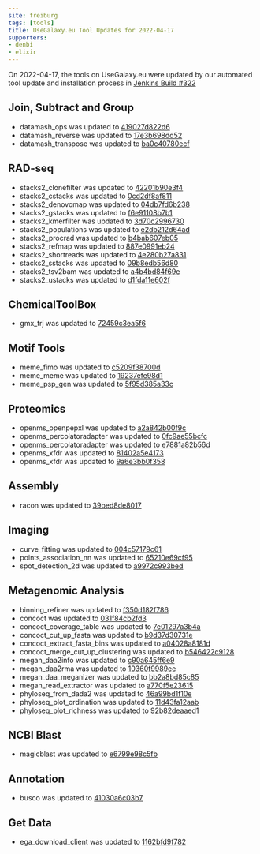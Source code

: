 ```yaml
---
site: freiburg
tags: [tools]
title: UseGalaxy.eu Tool Updates for 2022-04-17
supporters:
- denbi
- elixir
---
```


On 2022-04-17, the tools on UseGalaxy.eu were updated by our automated tool update and installation process in [Jenkins Build #322](https://build.galaxyproject.eu/job/usegalaxy-eu/job/install-tools/#322/)


## Join, Subtract and Group

- datamash_ops was updated to [419027d822d6](https://toolshed.g2.bx.psu.edu/view/iuc/datamash_ops/419027d822d6)
- datamash_reverse was updated to [17e3b698dd52](https://toolshed.g2.bx.psu.edu/view/iuc/datamash_reverse/17e3b698dd52)
- datamash_transpose was updated to [ba0c40780ecf](https://toolshed.g2.bx.psu.edu/view/iuc/datamash_transpose/ba0c40780ecf)

## RAD-seq

- stacks2_clonefilter was updated to [42201b90e3f4](https://toolshed.g2.bx.psu.edu/view/iuc/stacks2_clonefilter/42201b90e3f4)
- stacks2_cstacks was updated to [0cd2df8af811](https://toolshed.g2.bx.psu.edu/view/iuc/stacks2_cstacks/0cd2df8af811)
- stacks2_denovomap was updated to [04db7fd6b238](https://toolshed.g2.bx.psu.edu/view/iuc/stacks2_denovomap/04db7fd6b238)
- stacks2_gstacks was updated to [f6e91108b7b1](https://toolshed.g2.bx.psu.edu/view/iuc/stacks2_gstacks/f6e91108b7b1)
- stacks2_kmerfilter was updated to [3d70c2996730](https://toolshed.g2.bx.psu.edu/view/iuc/stacks2_kmerfilter/3d70c2996730)
- stacks2_populations was updated to [e2db212d64ad](https://toolshed.g2.bx.psu.edu/view/iuc/stacks2_populations/e2db212d64ad)
- stacks2_procrad was updated to [b4bab607eb05](https://toolshed.g2.bx.psu.edu/view/iuc/stacks2_procrad/b4bab607eb05)
- stacks2_refmap was updated to [887e0991eb24](https://toolshed.g2.bx.psu.edu/view/iuc/stacks2_refmap/887e0991eb24)
- stacks2_shortreads was updated to [4e280b27a831](https://toolshed.g2.bx.psu.edu/view/iuc/stacks2_shortreads/4e280b27a831)
- stacks2_sstacks was updated to [09b8edb56d80](https://toolshed.g2.bx.psu.edu/view/iuc/stacks2_sstacks/09b8edb56d80)
- stacks2_tsv2bam was updated to [a4b4bd84f69e](https://toolshed.g2.bx.psu.edu/view/iuc/stacks2_tsv2bam/a4b4bd84f69e)
- stacks2_ustacks was updated to [d1fda11e602f](https://toolshed.g2.bx.psu.edu/view/iuc/stacks2_ustacks/d1fda11e602f)

## ChemicalToolBox

- gmx_trj was updated to [72459c3ea5f6](https://toolshed.g2.bx.psu.edu/view/chemteam/gmx_trj/72459c3ea5f6)

## Motif Tools

- meme_fimo was updated to [c5209f38700d](https://toolshed.g2.bx.psu.edu/view/iuc/meme_fimo/c5209f38700d)
- meme_meme was updated to [19237efe98d1](https://toolshed.g2.bx.psu.edu/view/iuc/meme_meme/19237efe98d1)
- meme_psp_gen was updated to [5f95d385a33c](https://toolshed.g2.bx.psu.edu/view/iuc/meme_psp_gen/5f95d385a33c)

## Proteomics

- openms_openpepxl was updated to [a2a842b00f9c](https://toolshed.g2.bx.psu.edu/view/galaxyp/openms_openpepxl/a2a842b00f9c)
- openms_percolatoradapter was updated to [0fc9ae55bcfc](https://toolshed.g2.bx.psu.edu/view/galaxyp/openms_percolatoradapter/0fc9ae55bcfc)
- openms_percolatoradapter was updated to [e7881a82b56d](https://toolshed.g2.bx.psu.edu/view/galaxyp/openms_percolatoradapter/e7881a82b56d)
- openms_xfdr was updated to [81402a5e4173](https://toolshed.g2.bx.psu.edu/view/galaxyp/openms_xfdr/81402a5e4173)
- openms_xfdr was updated to [9a6e3bb0f358](https://toolshed.g2.bx.psu.edu/view/galaxyp/openms_xfdr/9a6e3bb0f358)

## Assembly

- racon was updated to [39bed8de8017](https://toolshed.g2.bx.psu.edu/view/bgruening/racon/39bed8de8017)

## Imaging

- curve_fitting was updated to [004c57179c61](https://toolshed.g2.bx.psu.edu/view/imgteam/curve_fitting/004c57179c61)
- points_association_nn was updated to [65210e69cf95](https://toolshed.g2.bx.psu.edu/view/imgteam/points_association_nn/65210e69cf95)
- spot_detection_2d was updated to [a9972c993bed](https://toolshed.g2.bx.psu.edu/view/imgteam/spot_detection_2d/a9972c993bed)

## Metagenomic Analysis

- binning_refiner was updated to [f350d182f786](https://toolshed.g2.bx.psu.edu/view/iuc/binning_refiner/f350d182f786)
- concoct was updated to [031f84cb2fd3](https://toolshed.g2.bx.psu.edu/view/iuc/concoct/031f84cb2fd3)
- concoct_coverage_table was updated to [7e01297a3b4a](https://toolshed.g2.bx.psu.edu/view/iuc/concoct_coverage_table/7e01297a3b4a)
- concoct_cut_up_fasta was updated to [b9d37d30731e](https://toolshed.g2.bx.psu.edu/view/iuc/concoct_cut_up_fasta/b9d37d30731e)
- concoct_extract_fasta_bins was updated to [a04028a8181d](https://toolshed.g2.bx.psu.edu/view/iuc/concoct_extract_fasta_bins/a04028a8181d)
- concoct_merge_cut_up_clustering was updated to [b546422c9128](https://toolshed.g2.bx.psu.edu/view/iuc/concoct_merge_cut_up_clustering/b546422c9128)
- megan_daa2info was updated to [c90a645ff6e9](https://toolshed.g2.bx.psu.edu/view/iuc/megan_daa2info/c90a645ff6e9)
- megan_daa2rma was updated to [10360f9989ee](https://toolshed.g2.bx.psu.edu/view/iuc/megan_daa2rma/10360f9989ee)
- megan_daa_meganizer was updated to [bb2a8bd85c85](https://toolshed.g2.bx.psu.edu/view/iuc/megan_daa_meganizer/bb2a8bd85c85)
- megan_read_extractor was updated to [a770f5e23615](https://toolshed.g2.bx.psu.edu/view/iuc/megan_read_extractor/a770f5e23615)
- phyloseq_from_dada2 was updated to [46a99bd1f10e](https://toolshed.g2.bx.psu.edu/view/iuc/phyloseq_from_dada2/46a99bd1f10e)
- phyloseq_plot_ordination was updated to [11d43fa12aab](https://toolshed.g2.bx.psu.edu/view/iuc/phyloseq_plot_ordination/11d43fa12aab)
- phyloseq_plot_richness was updated to [92b82deaaed1](https://toolshed.g2.bx.psu.edu/view/iuc/phyloseq_plot_richness/92b82deaaed1)

## NCBI Blast

- magicblast was updated to [e6799e98c5fb](https://toolshed.g2.bx.psu.edu/view/iuc/magicblast/e6799e98c5fb)

## Annotation

- busco was updated to [41030a6c03b7](https://toolshed.g2.bx.psu.edu/view/iuc/busco/41030a6c03b7)

## Get Data

- ega_download_client was updated to [1162bfd9f782](https://toolshed.g2.bx.psu.edu/view/iuc/ega_download_client/1162bfd9f782)

